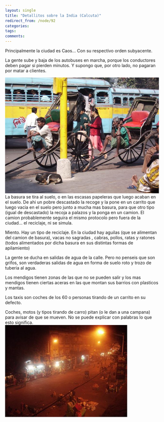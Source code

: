 ```yaml
---
layout: single
title: "Detallitos sobre la India (Calcuta)"
redirect_from: /node/92
categories:
tags: 
comments: 
---
```

Principalmente la ciudad es Caos... Con su respectivo orden subyacente.  

La gente sube y baja de los autobuses en marcha, porque los conductores deben pagar si pierden minutos. Y supongo que, por otro lado, no pagaran por matar a clientes.  

[![](/images/posts/2005-12-29-detallitos-sobre-la-india-calcuta/3.jpg)](http://esclap.es/sites/esclap.es/files/images/3.jpg)  
La basura se tira al suelo, o en las escasas papeleras que luego acaban en el suelo. De ahi un pobre descastado la recoge y la pone en un carrito que luego vacia en el suelo pero junto a mucha mas basura, para que otro tipo (igual de descastado) la recoja a palazos y la ponga en un camion. El camion probablemente seguira el mismo protocolo pero fuera de la ciudad... el reciclaje, ni se simula.  

Miento. Hay un tipo de reciclaje. En la ciudad hay aguilas (que se alimentan del camion de basura), vacas no sagradas , cabras, pollos, ratas y ratones (todos alimentados por dicha basura en sus distintas formas de apilamiento)  

La gente se ducha en salidas de agua de la calle. Pero no penseis que son grifos, son verdaderas salidas de agua en forma de suelo roto y trozo de tuberia al agua.  

Los mendigos tienen zonas de las que no se pueden salir y los mas mendigos tienen ciertas aceras en las que montan sus barrios con plasticos y mantas.  

Los taxis son coches de los 60 o personas tirando de un carrito en su defecto.  

Coches, motos (y tipos tirando de carro) pitan (o le dan a una campana) para avisar de que se mueven. No se puede explicar con palabras lo que esto significa.  
[![](/images/posts/2005-12-29-detallitos-sobre-la-india-calcuta/6.jpg)](http://photos1.blogger.com/blogger/4149/854/1600/6.jpg)
